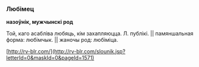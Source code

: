 ### Любімец
**назоўнік, мужчынскі род**

Той, каго асабліва любяць, кім захапляюцца. Л. публікі. || памяншальная форма: любімчык. || жаночы род: любіміца.

<a rel="author">[http://rv-blr.com/](http://rv-blr.com/slounik.jsp?letterId=0&maskId=0&pageId=1571)</a>
